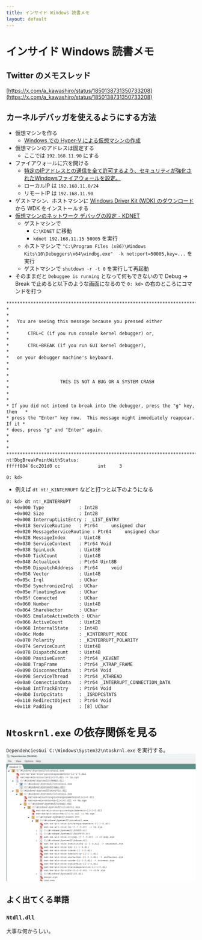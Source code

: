 ```yaml
---
title: インサイド Windows 読書メモ
layout: default
---
```


# インサイド Windows 読書メモ

## Twitter のメモスレッド

[https://x.com/a_kawashiro/status/1850138731350733208](https://x.com/a_kawashiro/status/1850138731350733208)

## カーネルデバッガを使えるようにする方法
- 仮想マシンを作る
    - [Windows での Hyper-V による仮想マシンの作成](https://learn.microsoft.com/ja-jp/virtualization/hyper-v-on-windows/quick-start/create-virtual-machine)
- 仮想マシンのアドレスは固定する
    - ここでは `192.168.11.90` にする
- ファイアウォールに穴を開ける
    - [特定のIPアドレスとの通信を全て許可するよう、セキュリティが強化されたWindowsファイアウォールを設定。](https://bluehircine.wordpress.com/2012/08/21/%E7%89%B9%E5%AE%9A%E3%81%AEip%E3%82%A2%E3%83%89%E3%83%AC%E3%82%B9%E3%81%A8%E3%81%AE%E9%80%9A%E4%BF%A1%E3%82%92%E5%85%A8%E3%81%A6%E8%A8%B1%E5%8F%AF%E3%81%99%E3%82%8B%E3%82%88%E3%81%86%E3%80%81%E3%82%BB/)
    - ローカルIP は `192.168.11.0/24`
    - リモートIP は `192.168.11.90`
- ゲストマシン、ホストマシンに [Windows Driver Kit (WDK) のダウンロード](https://learn.microsoft.com/ja-jp/windows-hardware/drivers/download-the-wdk) から WDK をインストールする
- [仮想マシンのネットワーク デバッグの設定 - KDNET](https://learn.microsoft.com/ja-jp/windows-hardware/drivers/debugger/setting-up-network-debugging-of-a-virtual-machine-host)
    - ゲストマシンで
        - `C:\KDNET` に移動
        - `kdnet 192.168.11.15 50005` を実行
    - ホストマシンで `"C:\Program Files (x86)\Windows Kits\10\Debuggers\x64\windbg.exe"  -k net:port=50005,key=...` を実行
    - ゲストマシンで `shutdown -r -t 0` を実行して再起動
- そのままだと `Debuggee is running` となって何もできないので Debug -> Break で止めると以下のような画面になるので `0: kd>` の右のところにコマンドを打つ

```
*******************************************************************************
*                                                                             *
*   You are seeing this message because you pressed either                    *
*       CTRL+C (if you run console kernel debugger) or,                       *
*       CTRL+BREAK (if you run GUI kernel debugger),                          *
*   on your debugger machine's keyboard.                                      *
*                                                                             *
*                   THIS IS NOT A BUG OR A SYSTEM CRASH                       *
*                                                                             *
* If you did not intend to break into the debugger, press the "g" key, then   *
* press the "Enter" key now.  This message might immediately reappear.  If it *
* does, press "g" and "Enter" again.                                          *
*                                                                             *
*******************************************************************************
nt!DbgBreakPointWithStatus:
fffff804`6cc201d0 cc              int     3
```
```
0: kd>
```

- 例えば `dt nt!_KINTERRUPT` などと打つと以下のようになる

```
0: kd> dt nt!_KINTERRUPT
   +0x000 Type             : Int2B
   +0x002 Size             : Int2B
   +0x008 InterruptListEntry : _LIST_ENTRY
   +0x018 ServiceRoutine   : Ptr64     unsigned char 
   +0x020 MessageServiceRoutine : Ptr64     unsigned char 
   +0x028 MessageIndex     : Uint4B
   +0x030 ServiceContext   : Ptr64 Void
   +0x038 SpinLock         : Uint8B
   +0x040 TickCount        : Uint4B
   +0x048 ActualLock       : Ptr64 Uint8B
   +0x050 DispatchAddress  : Ptr64     void 
   +0x058 Vector           : Uint4B
   +0x05c Irql             : UChar
   +0x05d SynchronizeIrql  : UChar
   +0x05e FloatingSave     : UChar
   +0x05f Connected        : UChar
   +0x060 Number           : Uint4B
   +0x064 ShareVector      : UChar
   +0x065 EmulateActiveBoth : UChar
   +0x066 ActiveCount      : Uint2B
   +0x068 InternalState    : Int4B
   +0x06c Mode             : _KINTERRUPT_MODE
   +0x070 Polarity         : _KINTERRUPT_POLARITY
   +0x074 ServiceCount     : Uint4B
   +0x078 DispatchCount    : Uint4B
   +0x080 PassiveEvent     : Ptr64 _KEVENT
   +0x088 TrapFrame        : Ptr64 _KTRAP_FRAME
   +0x090 DisconnectData   : Ptr64 Void
   +0x098 ServiceThread    : Ptr64 _KTHREAD
   +0x0a0 ConnectionData   : Ptr64 _INTERRUPT_CONNECTION_DATA
   +0x0a8 IntTrackEntry    : Ptr64 Void
   +0x0b0 IsrDpcStats      : _ISRDPCSTATS
   +0x110 RedirectObject   : Ptr64 Void
   +0x118 Padding          : [8] UChar
```

# `Ntoskrnl.exe` の依存関係を見る

`DependenciesGui C:\Windows\System32\ntoskrnl.exe` を実行する。
![Ntoskrnl.exe の依存関係](./DependencyOfNtoskrnl.png)

## よく出てくる単語

### `Ntdll.dll`

大事な何からしい。
